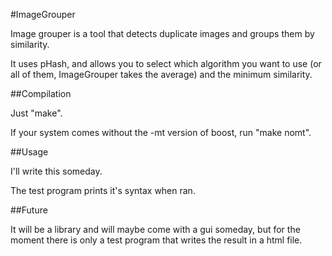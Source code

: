 #ImageGrouper

Image grouper is a tool that detects duplicate images and groups them by similarity.


It uses pHash, and allows you to select which algorithm you want to use (or all of them, ImageGrouper takes the average) and the minimum similarity.


##Compilation

Just "make".  

If your system comes without the -mt version of boost, run "make nomt". 

##Usage  

I'll write this someday.

The test program prints it's syntax when ran.

##Future

It will be a library and will maybe come with a gui someday, but for the moment there is only a test program that writes the result in a html file.